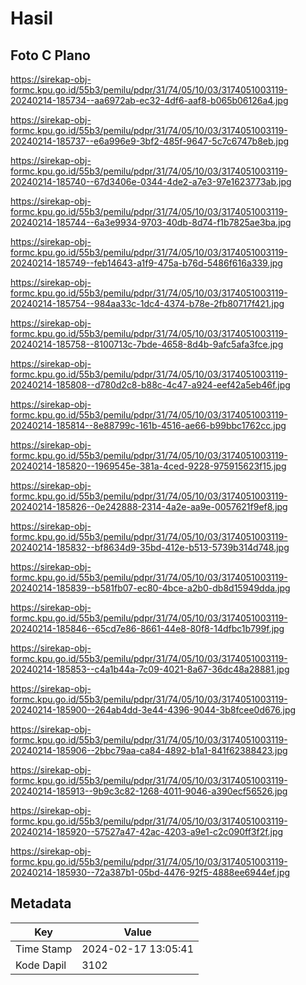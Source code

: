 # Hasil

## Foto C Plano

https://sirekap-obj-formc.kpu.go.id/55b3/pemilu/pdpr/31/74/05/10/03/3174051003119-20240214-185734--aa6972ab-ec32-4df6-aaf8-b065b06126a4.jpg

https://sirekap-obj-formc.kpu.go.id/55b3/pemilu/pdpr/31/74/05/10/03/3174051003119-20240214-185737--e6a996e9-3bf2-485f-9647-5c7c6747b8eb.jpg

https://sirekap-obj-formc.kpu.go.id/55b3/pemilu/pdpr/31/74/05/10/03/3174051003119-20240214-185740--67d3406e-0344-4de2-a7e3-97e1623773ab.jpg

https://sirekap-obj-formc.kpu.go.id/55b3/pemilu/pdpr/31/74/05/10/03/3174051003119-20240214-185744--6a3e9934-9703-40db-8d74-f1b7825ae3ba.jpg

https://sirekap-obj-formc.kpu.go.id/55b3/pemilu/pdpr/31/74/05/10/03/3174051003119-20240214-185749--feb14643-a1f9-475a-b76d-5486f616a339.jpg

https://sirekap-obj-formc.kpu.go.id/55b3/pemilu/pdpr/31/74/05/10/03/3174051003119-20240214-185754--984aa33c-1dc4-4374-b78e-2fb80717f421.jpg

https://sirekap-obj-formc.kpu.go.id/55b3/pemilu/pdpr/31/74/05/10/03/3174051003119-20240214-185758--8100713c-7bde-4658-8d4b-9afc5afa3fce.jpg

https://sirekap-obj-formc.kpu.go.id/55b3/pemilu/pdpr/31/74/05/10/03/3174051003119-20240214-185808--d780d2c8-b88c-4c47-a924-eef42a5eb46f.jpg

https://sirekap-obj-formc.kpu.go.id/55b3/pemilu/pdpr/31/74/05/10/03/3174051003119-20240214-185814--8e88799c-161b-4516-ae66-b99bbc1762cc.jpg

https://sirekap-obj-formc.kpu.go.id/55b3/pemilu/pdpr/31/74/05/10/03/3174051003119-20240214-185820--1969545e-381a-4ced-9228-975915623f15.jpg

https://sirekap-obj-formc.kpu.go.id/55b3/pemilu/pdpr/31/74/05/10/03/3174051003119-20240214-185826--0e242888-2314-4a2e-aa9e-0057621f9ef8.jpg

https://sirekap-obj-formc.kpu.go.id/55b3/pemilu/pdpr/31/74/05/10/03/3174051003119-20240214-185832--bf8634d9-35bd-412e-b513-5739b314d748.jpg

https://sirekap-obj-formc.kpu.go.id/55b3/pemilu/pdpr/31/74/05/10/03/3174051003119-20240214-185839--b581fb07-ec80-4bce-a2b0-db8d15949dda.jpg

https://sirekap-obj-formc.kpu.go.id/55b3/pemilu/pdpr/31/74/05/10/03/3174051003119-20240214-185846--65cd7e86-8661-44e8-80f8-14dfbc1b799f.jpg

https://sirekap-obj-formc.kpu.go.id/55b3/pemilu/pdpr/31/74/05/10/03/3174051003119-20240214-185853--c4a1b44a-7c09-4021-8a67-36dc48a28881.jpg

https://sirekap-obj-formc.kpu.go.id/55b3/pemilu/pdpr/31/74/05/10/03/3174051003119-20240214-185900--264ab4dd-3e44-4396-9044-3b8fcee0d676.jpg

https://sirekap-obj-formc.kpu.go.id/55b3/pemilu/pdpr/31/74/05/10/03/3174051003119-20240214-185906--2bbc79aa-ca84-4892-b1a1-841f62388423.jpg

https://sirekap-obj-formc.kpu.go.id/55b3/pemilu/pdpr/31/74/05/10/03/3174051003119-20240214-185913--9b9c3c82-1268-4011-9046-a390ecf56526.jpg

https://sirekap-obj-formc.kpu.go.id/55b3/pemilu/pdpr/31/74/05/10/03/3174051003119-20240214-185920--57527a47-42ac-4203-a9e1-c2c090ff3f2f.jpg

https://sirekap-obj-formc.kpu.go.id/55b3/pemilu/pdpr/31/74/05/10/03/3174051003119-20240214-185930--72a387b1-05bd-4476-92f5-4888ee6944ef.jpg


## Metadata

| Key        | Value               |
| ---------- | ------------------- |
| Time Stamp | 2024-02-17 13:05:41 |
| Kode Dapil | 3102                |



